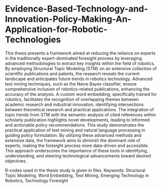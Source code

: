 # Evidence-Based-Technology-and-Innovation-Policy-Making-An-Application-for-Robotic-Technologies
This thesis presents a framework aimed at reducing the reliance on experts in the traditionally expert-dominated foresight process by leveraging advanced methodologies to extract key insights within the field of robotics. 
By employing Structural Topic Modeling (STM) on an extensive collection of scientific publications and patents, the research reveals the current landscape and anticipates future trends in robotics technology.
Advanced text mining techniques, such as the Naive Bayes classifier, ensure comprehensive inclusion of robotics-related publications, enhancing the accuracy of the analysis. A custom word embedding, specifically trained for robotics, facilitates the recognition of overlapping themes between academic research and industrial innovation, identifying intersections between theoretical research and practical applications.
The integration of topic trends from STM with the semantic analysis of cited references within scholarly publication highlights novel developments, leading to informed and actionable policy recommendations. This study demonstrates the practical application of text mining and natural language processing in guiding policy formulation.
By utilizing these advanced methods and extensive data, the framework aims to diminish the dominant role of experts, making the foresight process more data-driven and accessible. This approach underscores the importance of these tools in identifying, understanding, and steering technological advancements toward desired objectives.

R-codes used in the thesis study is given in files.
Keywords: Structural Topic Modeling, Word Embedding, Text Mining, Emerging Technology in Robotics, Technology Foresight
